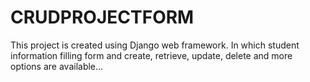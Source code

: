# CRUDPROJECTFORM
This project is created using Django web framework. In which student information filling form and create, retrieve, update, delete and more options are available...

